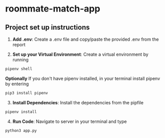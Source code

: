 # roommate-match-app
## Project set up instructions
1. **Add .env**: Create a .env file and copy/paste the provided .env from the report 

2. **Set up your Virtual Environment**: Create a virtual environment by running 
```bash 
pipenv shell
```

**Optionally** If you don't have pipenv installed, in your terminal install pipenv by entering
```bash 
pip3 install pipenv
```

3. **Install Dependencies**: Install the dependencies from the pipfile
```bash 
pipenv install
```

4. **Run Code**: Navigate to server in your terminal and type
```bash 
python3 app.py
``` 

